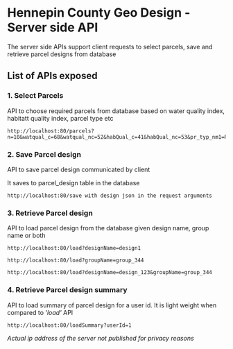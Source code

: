 # Hennepin County Geo Design - Server side API

The server side APIs support client requests to select parcels, save and retrieve parcel designs from database

## List of APIs exposed
### 1. Select Parcels
API to choose required parcels from database based on water quality index, habitatt quality index, parcel type etc
    
    http://localhost:80/parcels?n=10&watqual_c=68&watqual_nc=52&habQual_c=41&habQual_nc=53&pr_typ_nm1=RESIDENTIAL
    
### 2. Save Parcel design
API to save parcel design communicated by client 
    
It saves to parcel_design table in the database
    
    http://localhost:80/save with design json in the request arguments
    
 ### 3. Retrieve Parcel design
API to load parcel design from the database given design name, group name or both   

    http://localhost:80/load?designName=design1
    
    http://localhost:80/load?groupName=group_344
    
    http://localhost:80/load?designName=design_123&groupName=group_344
    
### 4. Retrieve Parcel design summary
API to load summary of parcel design for a user id. It is light weight when compared to *'load'* API
    
    http://localhost:80/loadSummary?userId=1
    
*Actual ip address of the server not published for privacy reasons*

